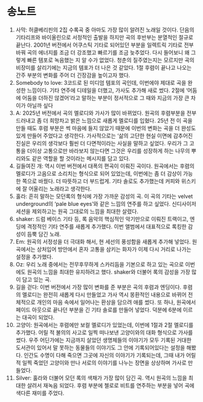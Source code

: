 # 송노트 

1. 사막: 허클베리핀의 2집 수록곡 중 아마도 가장 많이 알려진 노래일 것이다. 단음의 기타리프와 바이올린으로 서정적인 출발을 하지만 곡의 후반부는 분열적인 절규로 끝난다. 2001년 버전에서 어쿠스틱 기타로 되어있던 부분을 일렉트릭 기타로 전부 바꿔 곡의 에너지를 조금 더 강조했고 빠르기를 조금 늦추었다. 다시 들어보니 왜 그렇게 빠른 템포로 녹음했는 지 알 수가 없었다. 청춘의 질주였는지는 모르지만 곡의 비장미를 살리기에는 지금의 템포가 더 나은 것 같았다. 1절 후렴이 끝나고 나오는 간주 부분의 변화를 주어 더 긴장감을 높이고자 했다.    
2. Somebody to love: 3코드로 된 미디엄 템포의 곡인데, 이번에야 제대로 곡을 완성한 느낌이다. 기타 연주에 디테일을 더했고, 가사도 추가해 새로 썼다. 2절에 ‘어둠에 어둠을 더하진 않겠어’라고 말하는 부분이 정서적으로 그 때와 지금의 가장 큰 차이가 아닐까 싶다
3. A: 2025년 버전에서 곡의 멜로디와 가사가 많이 바뀌었다. 원곡의 후렴부분을 전부 드러내고 좀 더 희망차고 밝은 느낌으로 새롭게 멜로디를 입혔다. 25년 전 이 곡을 만들 때도 후렴 부분은 썩 마음에 들지 않았기 때문에 이번의 변화는 곡을 더 완성도 있게 만들어 주었다고 생각한다. 가사적으로는 ‘삶의 고단한 현실 이면에 감추어진 진실은 우리의 생각보다 훨씬 더 다면적이라는 사실을 말하고 싶었다. 우리가 그 고통을 더이상 고통으로만 바라보지 않는다면 그것은 우리를 성장하게 하는 나무의 뿌리와도 같은 역할을 할 것이라는 메시지를 담고 있다. 
4. 길들여진 개: 역시 이번 버전에서 대폭의 편곡이 이뤄진 곡이다. 원곡에서는 후렴의 멜로디가 고음으로 소리치는 형식으로 되어 있었는데, 이번에는 좀 더 감상이 가능한 쪽으로 바꿨다. 더 따뜻하고 더 부드럽게. 기타 솔로도 추가했는데 커피와 위스키에 잘 어울리는 노래라고 생각한다. 
5. 훌라: 흔히 말하는 모던록의 형식에 가장 가까운 감성의 곡. 이 곡의 기타는 velvet underground의 ‘pale blue eyes’와 같은 느낌의 연주를 하고 싶었다. 신디사이저 세션을 제외하고는 원곡 그대로의 느낌을 최대한 살렸다. 
6. shaker:  드럼 베이스 기타 등, 록 음악의 핵심적인 악기만으로 이뤄진 트랙이고, 엔딩에 격정적인 기타 연주를 새롭게 추가했다. 이번 앨범에서 대표적으로 록킹한 감성이 듬뿍 담긴 노래.
7. Em: 원곡의 서정성을 더 극대화 해서, 현 세선의 풍성함을 새롭게 추가해 넣었다. 원곡에서는 상처입어 방안에서 혼자 고통을 삼키는 화자가 이제 다시 거리로 나가는 설정을 추가했다. 
8. Oz: 우리 노래 중에서는 전무후무하게 스카리듬을 기본으로 하고 있는 곡으로 이번에도 원곡의 느낌을 최대한 유지하려고 했다. shaker와 더불어 록의 감성을 가장 많이 담고 있는 곡.
9. 길을 걷다: 이번 버전에서 가장 많이 변화를 준 부분은 곡의 후렴과 엔딩이다. 후렴의 멜로디는 완전히 새롭게 다시 만들었고 가사 역시 몽환적인 내용으로 바뀌어 전체적으로 개인의 마음 속에서 일어나는 환상을 담으려 애를 썼다. 또 하나, 원곡에서 페이드 아웃으로 끝나던 부분을 긴 기타 솔로를 만들어 넣었다. 덕분에 6분에 이르는 대곡이 되었다. 
10. 고양이: 원곡에서는 후렴에만 보컬 멜로디가 있었는데, 이번에 1절과 2절 멜로디를 추가했다. 어릴 적 불의의 사고로 일찍 떠나보낸 고양이와의 대화 형식으로 가사를 썼다. 우주 어딘가에는 지금까지 살았던 생명체들의 이야기가 모두 기록된 거대한 도서관이 있어서 말 못하는 동물들의 이야기도 그 안에 기록되어있다는 설정을 해봤다. 인간도 수명이 다해 죽으면 그곳에 자신의 이야기가 기록되는데, 그때 내가 어릴 적 일찍 죽었던 고양이와 만나 서로의 이야기를 나누는 장면을 상상하며 가사로 만들었다. 
11. Silver: 훌라와 더불어 모던 록의 색채가 가장 많이 담긴 곡. 역시 원곡의 느낌을 최대한 살려서 재녹음 되었다. 후렴 부분에 첼로로 비트를 연주하는 부분을 넣어 곡에 색다른 재미를 주었다.
